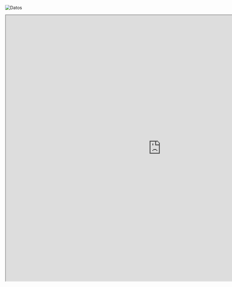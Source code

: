 ![Datos](img/work/proj-000/thumb.jpg)


<iframe src="https://calcita.shinyapps.io/myblog/" width="1000" height="860"></iframe>
